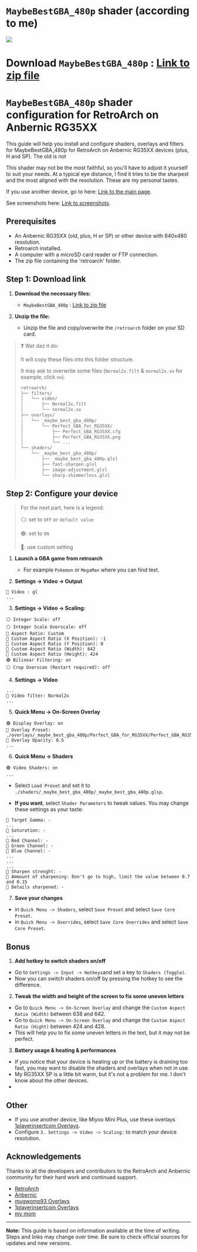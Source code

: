 # `MaybeBestGBA_480p` shader (according to me)

<img src="./screenshots/shader.png"/>

# Download `MaybeBestGBA_480p` : [Link to zip file](https://github.com/JeromeGsq/MaybeBestGBA_480p/archive/refs/heads/MaybeBestGBA_480p.zip)

# `MaybeBestGBA_480p` shader configuration for RetroArch on Anbernic RG35XX

This guide will help you install and configure shaders, overlays and filters for MaybeBestGBA_480p for RetroArch on Anbernic RG35XX devices (plus, H and SP). The old is not 

This shader may not be the most faithful, so you'll have to adjust it yourself to suit your needs.
At a typical eye distance, I find it tries to be the sharpest and the most aligned with the resolution.
These are my personal tastes.

If you use another device, go to here: [Link to the main page](#other).

See screenshots here: [Link to screenshots](./SCREENSHOTS.md).

## Prerequisites

- An Anbernic RG35XX (old, plus, H or SP) or other device with 640x480 resolution.
- Retroarch installed.
- A computer with a microSD card reader or FTP connection.
- The zip file containing the 'retroarch' folder.

## Step 1: Download link

1. **Download the necessary files:**
   - `MaybeBestGBA_480p` : [Link to zip file](https://github.com/JeromeGsq/MaybeBestGBA_480p/archive/refs/heads/MaybeBestGBA_480p.zip)

2. **Unzip the file:**
   - Unzip the file and copy/overwrite the `/retroarch` folder on your SD card.

> ❓ Wat daz it do: 
>
> It will copy these files into this folder structure.
>
> It may ask to overwrite some files (`Normal2x.filt` & `normal2x.so` for example, click `no`).
> ```sh
> retroarch/
> ├── filters/
> │   └── video/
> │       ├── Normal2x.filt
> │       └── normal2x.so
> ├── overlays/
> │   └── _maybe_best_gba_480p/
> │       └── Perfect_GBA_for_RG35XX/
> │           ├── Perfect_GBA_RG35XX.cfg
> │           ├── Perfect_GBA_RG35XX.png
> │           └── ...
> └── shaders/
>     └── _maybe_best_gba_480p/
>         ├── _maybe_best_gba_480p.glsl
>         ├── fast-sharpen.glsl
>         ├── image-adjustment.glsl
>         └── sharp-shimmerless.glsl
> ```

##  Step 2: Configure your device
   >For the next part, here is a legend:
   >
   > ⚪️: set to `OFF` or `default value`
   >
   > 🟢: set to `ON`
   >
   > 🔵: use custom setting

1. **Launch a GBA game from retroarch**
   - For example `Pokemon` or `MegaMan` where you can find text.

2. **Settings -> Video -> Output**

```
🔵 Video : gl
...
```

3. **Settings -> Video -> Scaling:**

```
⚪️ Integer Scale: off 
⚪️ Integer Scale Overscale: off 
🔵 Aspect Ratio: Custom
🔵 Custom Aspect Ratio (X Position): -1
🔵 Custom Aspect Ratio (Y Position): 0
🔵 Custom Aspect Ratio (Width): 642
🔵 Custom Aspect Ratio (Height): 424
🟢 Bilinear Filtering: on
⚪️ Crop Overscan (Restart required): off
```

4. **Settings -> Video**

```
...
🔵 Video filter: Normal2x
...
```

5. **Quick Menu -> On-Screen Overlay**

```
🟢 Display Overlay: on
🔵 Overlay Preset: ./overlays/_maybe_best_gba_480p/Perfect_GBA_for_RG35XX/Perfect_GBA_RG35XX.cfg
🔵 Overlay Opacity: 0.5
...
```

6. **Quick Menu -> Shaders**

```
🟢 Video Shaders: on
...
```
- Select `Load Preset` and set it to `./shaders/_maybe_best_gba_480p/_maybe_best_gba_480p.glsp`.

- **If you want**, select `Shader Parameters` to tweak values. You may change these settings as your taste:
```
🔵 Target Gamma: -
...
🔵 Saturation: -
...
🔵 Red Channel: -
🔵 Green Channel: -
🔵 Blue Channel: -
...
...
...
🔵 Sharpen strenght: -
🔵 Ammount of sharpening: Don't go to high, limit the value between 0.7 and 0.15
🔵 Details sharpened: -
```

7. **Save your changes**
- in `Quick Menu -> Shaders`, select `Save Preset` and select `Save Core Preset`.
- in `Quick Menu -> Overrides`, select `Save Core Overrides` and select `Save Core Preset`.


## Bonus
1. **Add hotkey to switch shaders on/off**
- Go to `Settings -> Input -> Hotkeys`and set a key to `Shaders (Toggle)`.
- Now you can switch shaders on/off by pressing the hotkey to see the difference.

2. **Tweak the width and height of the screen to fix some uneven letters**
- Go to `Quick Menu -> On-Screen Overlay` and change the `Custom Aspect Ratio (Width)` between  638 and 642. 
- Go to `Quick Menu -> On-Screen Overlay` and change the `Custom Aspect Ratio (Hight)` between  424 and 428.
- This will help you to fix some uneven letters in the text, but it may not be perfect.

3. **Battery usage & heating & performances**
- If you notice that your device is heating up or the battery is draining too fast, you may want to disable the shaders and overlays when not in use.
- My RG35XX SP is a little bit warm, but it's not a problem for me. I don't know about the other devices.
- 


## Other
- If you use another device, like Miyoo Mini Plus, use these overlays [1playerinsertcoin Overlays](https://www.reddit.com/r/MiyooMini/comments/18ovuld/i_made_a_game_boy_advance_overlay/).
- Configure `3. Settings -> Video -> Scaling:` to match your device resolution.


## Acknowledgements

Thanks to all the developers and contributors to the RetroArch and Anbernic community for their hard work and continued support.

- [RetroArch](https://www.retroarch.com/)   
- [Anbernic](https://www.anbernic.com/)
- [mugwomp93 Overlays](https://github.com/mugwomp93/GarlicOS_Customization/tree/main)
- [1playerinsertcoin Overlays](https://www.reddit.com/r/MiyooMini/comments/18ovuld/i_made_a_game_boy_advance_overlay/)
- [my mom](https://www.youtube.com/watch?v=dQw4w9WgXcQ)

---

**Note:** This guide is based on information available at the time of writing. Steps and links may change over time. Be sure to check official sources for updates and new versions.
